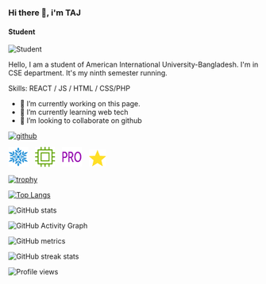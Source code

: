 ### Hi there 👋, i'm TAJ
#### Student
![Student](https://scontent.fjsr8-1.fna.fbcdn.net/v/t39.30808-6/226015291_1698650993660037_6362914796594823622_n.jpg?_nc_cat=100&ccb=1-5&_nc_sid=174925&_nc_eui2=AeH6W357-WPK6yJ7-Vv2I2dxbNtqA_am8gNs22oD9qbyAzK9Yy7s9UuY0bqPmIfj0npNNdUUfkoQnBzsEtAbT64P&_nc_ohc=hojC8buLRK8AX8vKo8R&_nc_ht=scontent.fjsr8-1.fna&oh=876226dbb1e2fe687ea2f0778a4cd6df&oe=61B3F834)

Hello, I am a student of American International University-Bangladesh. I'm in CSE department. It's my ninth semester running.

Skills:  REACT / JS / HTML / CSS/PHP

- 🔭 I’m currently working on this page. 
- 🌱 I’m currently learning web tech 
- 👯 I’m looking to collaborate on github 


[<img src='https://cdn.jsdelivr.net/npm/simple-icons@3.0.1/icons/github.svg' alt='github' height='40'>](https://github.com/TAJUL-ISLAM)  

<a href='https://archiveprogram.github.com/'><img src='https://raw.githubusercontent.com/acervenky/animated-github-badges/master/assets/acbadge.gif' width='40' height='40'></a> <a href='https://docs.github.com/en/developers'><img src='https://raw.githubusercontent.com/acervenky/animated-github-badges/master/assets/devbadge.gif' width='40' height='40'></a> <a href='https://github.com/pricing'><img src='https://raw.githubusercontent.com/acervenky/animated-github-badges/master/assets/pro.gif' width='40' height='40'></a> <a href='https://stars.github.com/'><img src='https://raw.githubusercontent.com/acervenky/animated-github-badges/master/assets/starbadge.gif' width='35' height='35'></a> 

[![trophy](https://github-profile-trophy.vercel.app/?username=TAJUL-ISLAM)](https://github.com/ryo-ma/github-profile-trophy)

[![Top Langs](https://github-readme-stats.vercel.app/api/top-langs/?username=TAJUL-ISLAM)](https://github.com/anuraghazra/github-readme-stats)

![GitHub stats](https://github-readme-stats.vercel.app/api?username=TAJUL-ISLAM&show_icons=true)  

![GitHub Activity Graph](https://activity-graph.herokuapp.com/graph?username=TAJUL-ISLAM)  

![GitHub metrics](https://metrics.lecoq.io/TAJUL-ISLAM)  

![GitHub streak stats](https://github-readme-streak-stats.herokuapp.com/?user=TAJUL-ISLAM)  

![Profile views](https://gpvc.arturio.dev/TAJUL-ISLAM)  
